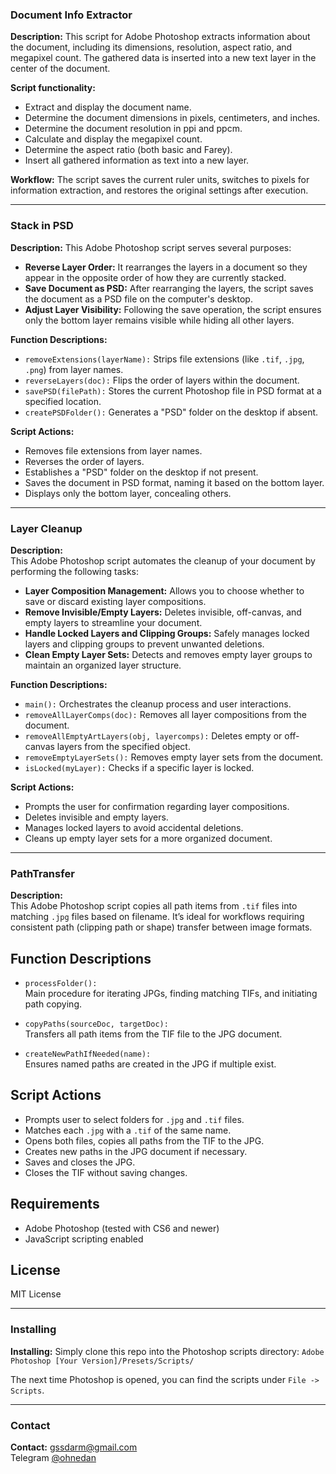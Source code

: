### Document Info Extractor

**Description:**
This script for Adobe Photoshop extracts information about the document, including its dimensions, resolution, aspect ratio, and megapixel count. The gathered data is inserted into a new text layer in the center of the document.

**Script functionality:**
- Extract and display the document name.
- Determine the document dimensions in pixels, centimeters, and inches.
- Determine the document resolution in ppi and ppcm.
- Calculate and display the megapixel count.
- Determine the aspect ratio (both basic and Farey).
- Insert all gathered information as text into a new layer.

**Workflow:**
The script saves the current ruler units, switches to pixels for information extraction, and restores the original settings after execution.

---

### Stack in PSD

**Description:**
This Adobe Photoshop script serves several purposes:

- **Reverse Layer Order:** It rearranges the layers in a document so they appear in the opposite order of how they are currently stacked.
- **Save Document as PSD:** After rearranging the layers, the script saves the document as a PSD file on the computer's desktop.
- **Adjust Layer Visibility:** Following the save operation, the script ensures only the bottom layer remains visible while hiding all other layers.

**Function Descriptions:**
- `removeExtensions(layerName):` Strips file extensions (like `.tif`, `.jpg`, `.png`) from layer names.
- `reverseLayers(doc):` Flips the order of layers within the document.
- `savePSD(filePath):` Stores the current Photoshop file in PSD format at a specified location.
- `createPSDFolder():` Generates a "PSD" folder on the desktop if absent.

**Script Actions:**
- Removes file extensions from layer names.
- Reverses the order of layers.
- Establishes a "PSD" folder on the desktop if not present.
- Saves the document in PSD format, naming it based on the bottom layer.
- Displays only the bottom layer, concealing others.

---

### Layer Cleanup 

**Description:**  
This Adobe Photoshop script automates the cleanup of your document by performing the following tasks:

- **Layer Composition Management:** Allows you to choose whether to save or discard existing layer compositions.
- **Remove Invisible/Empty Layers:** Deletes invisible, off-canvas, and empty layers to streamline your document.
- **Handle Locked Layers and Clipping Groups:** Safely manages locked layers and clipping groups to prevent unwanted deletions.
- **Clean Empty Layer Sets:** Detects and removes empty layer groups to maintain an organized layer structure.

**Function Descriptions:**
- `main():` Orchestrates the cleanup process and user interactions.
- `removeAllLayerComps(doc):` Removes all layer compositions from the document.
- `removeAllEmptyArtLayers(obj, layercomps):` Deletes empty or off-canvas layers from the specified object.
- `removeEmptyLayerSets():` Removes empty layer sets from the document.
- `isLocked(myLayer):` Checks if a specific layer is locked.

**Script Actions:**
- Prompts the user for confirmation regarding layer compositions.
- Deletes invisible and empty layers.
- Manages locked layers to avoid accidental deletions.
- Cleans up empty layer sets for a more organized document.

---

### PathTransfer

**Description:**  
This Adobe Photoshop script copies all path items from `.tif` files into matching `.jpg` files based on filename. It’s ideal for workflows requiring consistent path (clipping path or shape) transfer between image formats.

## Function Descriptions

- `processFolder():`  
  Main procedure for iterating JPGs, finding matching TIFs, and initiating path copying.

- `copyPaths(sourceDoc, targetDoc):`  
  Transfers all path items from the TIF file to the JPG document.

- `createNewPathIfNeeded(name):`  
  Ensures named paths are created in the JPG if multiple exist.

## Script Actions

- Prompts user to select folders for `.jpg` and `.tif` files.
- Matches each `.jpg` with a `.tif` of the same name.
- Opens both files, copies all paths from the TIF to the JPG.
- Creates new paths in the JPG document if necessary.
- Saves and closes the JPG.
- Closes the TIF without saving changes.

## Requirements

- Adobe Photoshop (tested with CS6 and newer)
- JavaScript scripting enabled

## License

MIT License

---

### Installing

**Installing:**
Simply clone this repo into the Photoshop scripts directory: `Adobe Photoshop [Your Version]/Presets/Scripts/`

The next time Photoshop is opened, you can find the scripts under `File -> Scripts`.

---

### Contact

**Contact:**
<gssdarm@gmail.com>  
Telegram [@ohnedan](https://t.me/ohnedan)
